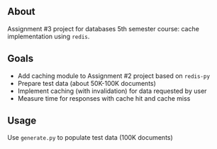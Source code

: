 ## About
Assignment #3 project for databases 5th semester course: cache implementation using `redis`.

## Goals
* Add caching module to Assignment #2 project based on `redis-py`
* Prepare test data (about 50K-100K documents)
* Implement caching (with invalidation) for data requested by user
* Measure time for responses with cache hit and cache miss

## Usage
Use `generate.py` to populate test data (100K documents)
